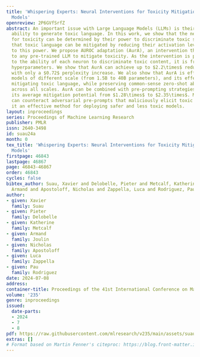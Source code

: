 ```yaml
---
title: 'Whispering Experts: Neural Interventions for Toxicity Mitigation in Language
  Models'
openreview: 2P6GVfSrfZ
abstract: An important issue with Large Language Models (LLMs) is their undesired
  ability to generate toxic language. In this work, we show that the neurons responsible
  for toxicity can be determined by their power to discriminate toxic sentences, and
  that toxic language can be mitigated by reducing their activation levels proportionally
  to this power. We propose AUROC adaptation (AurA), an intervention that can be applied
  to any pre-trained LLM to mitigate toxicity. As the intervention is proportional
  to the ability of each neuron to discriminate toxic content, it is free of any model-dependent
  hyperparameters. We show that AurA can achieve up to $2.2\times$ reduction in toxicity
  with only a $0.72$ perplexity increase. We also show that AurA is effective with
  models of different scale (from 1.5B to 40B parameters), and its effectiveness in
  mitigating toxic language, while preserving common-sense zero-shot abilities, holds
  across all scales. AurA can be combined with pre-prompting strategies, boosting
  its average mitigation potential from $1.28\times$ to $2.35\times$. Moreover, AurA
  can counteract adversarial pre-prompts that maliciously elicit toxic content, making
  it an effective method for deploying safer and less toxic models.
layout: inproceedings
series: Proceedings of Machine Learning Research
publisher: PMLR
issn: 2640-3498
id: suau24a
month: 0
tex_title: 'Whispering Experts: Neural Interventions for Toxicity Mitigation in Language
  Models'
firstpage: 46843
lastpage: 46867
page: 46843-46867
order: 46843
cycles: false
bibtex_author: Suau, Xavier and Delobelle, Pieter and Metcalf, Katherine and Joulin,
  Armand and Apostoloff, Nicholas and Zappella, Luca and Rodriguez, Pau
author:
- given: Xavier
  family: Suau
- given: Pieter
  family: Delobelle
- given: Katherine
  family: Metcalf
- given: Armand
  family: Joulin
- given: Nicholas
  family: Apostoloff
- given: Luca
  family: Zappella
- given: Pau
  family: Rodriguez
date: 2024-07-08
address:
container-title: Proceedings of the 41st International Conference on Machine Learning
volume: '235'
genre: inproceedings
issued:
  date-parts:
  - 2024
  - 7
  - 8
pdf: https://raw.githubusercontent.com/mlresearch/v235/main/assets/suau24a/suau24a.pdf
extras: []
# Format based on Martin Fenner's citeproc: https://blog.front-matter.io/posts/citeproc-yaml-for-bibliographies/
---
```


